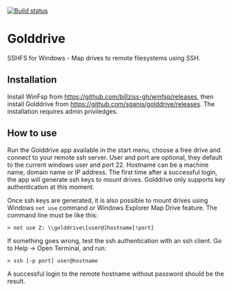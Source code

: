 [![Build status](https://ci.appveyor.com/api/projects/status/x6cc6xew8amyv3s6?svg=true)](https://ci.appveyor.com/project/sganis/golddrive)

# Golddrive

SSHFS for Windows - Map drives to remote filesystems using SSH.

Installation
------------

Install WinFsp from https://github.com/billziss-gh/winfsp/releases, then install Golddrive from https://github.com/sganis/golddrive/releases. The installation requires admin priviledges.

How to use
----------

Run the Golddrive app available in the start menu, choose a free drive and connect to your remote ssh server. User and port are optional, they default to the current windows user and port 22. Hostname can be a machine name, domain name or IP address.
The first time after a successful login, the app will generate ssh keys to mount drives. Golddrive only supports key authentication at this moment.

Once ssh keys are generated, it is also possible to mount drives using Windows `net use` command or Windows Explorer Map Drive feature. The command line must be like this:

    > net use Z: \\golddrive\[user@]hostname[!port]

If something goes wrong, test the ssh authentication with an ssh client. Go to Help -> Open Terminal, and run:

    > ssh [-p port] user@hostname

A successful login to the remote hostname without password should be the result.



